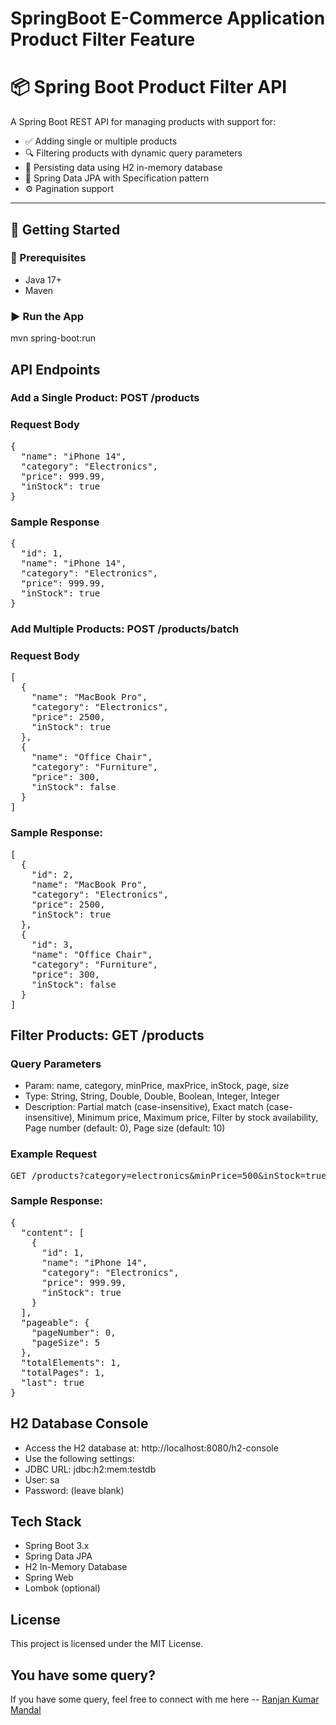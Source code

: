 # SpringBoot E-Commerce Application Product Filter Feature

# 📦 Spring Boot Product Filter API

A Spring Boot REST API for managing products with support for:

- ✅ Adding single or multiple products
- 🔍 Filtering products with dynamic query parameters
- 💾 Persisting data using H2 in-memory database
- 🧩 Spring Data JPA with Specification pattern
- ⚙️ Pagination support

---

## 🚀 Getting Started

### 🔧 Prerequisites

- Java 17+
- Maven

### ▶️ Run the App

mvn spring-boot:run


## API Endpoints

### Add a Single Product: POST /products

### Request Body
<pre>{
  "name": "iPhone 14",
  "category": "Electronics",
  "price": 999.99,
  "inStock": true
} </pre>

### Sample Response

<pre>{
  "id": 1,
  "name": "iPhone 14",
  "category": "Electronics",
  "price": 999.99,
  "inStock": true
} </pre>

### Add Multiple Products: POST /products/batch

### Request Body
<pre>[
  {
    "name": "MacBook Pro",
    "category": "Electronics",
    "price": 2500,
    "inStock": true
  },
  {
    "name": "Office Chair",
    "category": "Furniture",
    "price": 300,
    "inStock": false
  }
] </pre>

### Sample Response: 
<pre>[
  {
    "id": 2,
    "name": "MacBook Pro",
    "category": "Electronics",
    "price": 2500,
    "inStock": true
  },
  {
    "id": 3,
    "name": "Office Chair",
    "category": "Furniture",
    "price": 300,
    "inStock": false
  }
] </pre>

## Filter Products: GET /products

### Query Parameters
- Param: name, category, minPrice, maxPrice, inStock, page, size
- Type: String, String, Double, Double, Boolean, Integer, Integer
- Description: Partial match (case-insensitive), Exact match (case-insensitive), Minimum price, Maximum price, Filter by stock availability, Page number (default: 0), Page size (default: 10)

### Example Request
<pre>GET /products?category=electronics&minPrice=500&inStock=true&page=0&size=5 </pre>

### Sample Response: 
<pre>{
  "content": [
    {
      "id": 1,
      "name": "iPhone 14",
      "category": "Electronics",
      "price": 999.99,
      "inStock": true
    }
  ],
  "pageable": {
    "pageNumber": 0,
    "pageSize": 5
  },
  "totalElements": 1,
  "totalPages": 1,
  "last": true
} </pre>

## H2 Database Console
- Access the H2 database at: http://localhost:8080/h2-console
- Use the following settings:
- JDBC URL: jdbc:h2:mem:testdb
- User: sa
- Password: (leave blank)

## Tech Stack
- Spring Boot 3.x
- Spring Data JPA
- H2 In-Memory Database
- Spring Web
- Lombok (optional)

## License
This project is licensed under the MIT License.

## You have some query?
If you have some query, feel free to connect with me here -- [Ranjan Kumar Mandal](https://www.linkedin.com/in/ranjan-kumar-m-818367158/)
